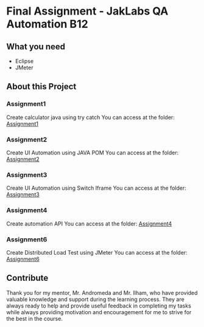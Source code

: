 # Final Assignment - JakLabs QA Automation B12

## What you need

- Eclipse
- JMeter

## About this Project
### Assignment1
Create calculator java using try catch
You can access at the folder: [Assignment1](https://github.com/yoshuasennaj/JakLabsAssignment/tree/main/JakLabsAssignment1)

### Assignment2
Create UI Automation using JAVA POM
You can access at the folder: [Assignment2](https://github.com/yoshuasennaj/JakLabsAssignment/tree/main/JakLabsAssignment2)

### Assignment3
Create UI Automation using Switch Iframe 
You can access at the folder: [Assignment3](https://github.com/yoshuasennaj/JakLabsAssignment/tree/main/JakLabsAssignment3)

### Assignment4 
Create automation API
You can access at the folder: [Assignment4](https://github.com/yoshuasennaj/JakLabsAssignment/tree/main/JakLabsAssignment4)

### Assignment6
Create Distributed Load Test using JMeter
You can access at the folder: [Assignment6](https://github.com/yoshuasennaj/JakLabsAssignment/tree/main/JakLabsAssignment5)



## Contribute

Thank you for my mentor, Mr. Andromeda and Mr. Ilham, who have provided valuable knowledge and support during the learning process. They are always ready to help and provide useful feedback in completing my tasks while always providing motivation and encouragement for me to strive for the best in the course.

